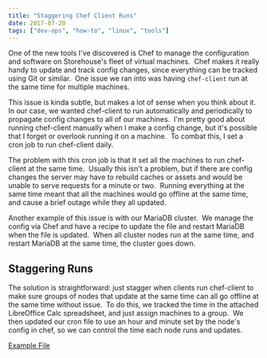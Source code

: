 ```yaml
---
title: "Staggering Chef Client Runs"
date: 2017-07-20
tags: ["dev-ops", "how-to", "linux", "tools"]
---
```


One of the new tools I've discovered is Chef to manage the configuration and
software on Storehouse's fleet of virtual machines.  Chef makes it really handy
to update and track config changes, since everything can be tracked using Git or
similar.  One issue we ran into was having `chef-client` run at the same time
for multiple machines.

This issue is kinda subtle, but makes a lot of sense when you think about it.
In our case, we wanted chef-client to run automatically and periodically to
propagate config changes to all of our machines.  I'm pretty good about running
chef-client manually when I make a config change, but it's possible that I
forget or overlook running it on a machine.  To combat this, I set a cron job to
run chef-client daily.

The problem with this cron job is that it set all the machines to run
chef-client at the same time.  Usually this isn't a problem, but if there are
config changes the server may have to rebuild caches or assets and would be
unable to serve requests for a minute or two.  Running everything at the same
time meant that all the machines would go offline at the same time, and cause a
brief outage while they all updated.

Another example of this issue is with our MariaDB cluster.  We manage the config
via Chef and have a recipe to update the file and restart MariaDB when the file
is updated.  When all cluster nodes run at the same time, and restart MariaDB at
the same time, the cluster goes down.

## Staggering Runs

The solution is straightforward: just stagger when clients run chef-client to
make sure groups of nodes that update at the same time can all go offline at the
same time without issue.  To do this, we tracked the time in the attached
LibreOffice Calc spreadsheet, and just assign machines to a group.  We then
updated our cron file to use an hour and minute set by the node's config in
chef, so we can control the time each node runs and updates.

[Example File](/downloads/chef-timings.ods)
